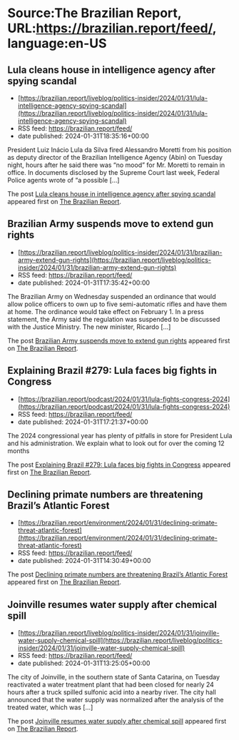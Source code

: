 # Source:The Brazilian Report, URL:https://brazilian.report/feed/, language:en-US

## Lula cleans house in intelligence agency after spying scandal
 - [https://brazilian.report/liveblog/politics-insider/2024/01/31/lula-intelligence-agency-spying-scandal](https://brazilian.report/liveblog/politics-insider/2024/01/31/lula-intelligence-agency-spying-scandal)
 - RSS feed: https://brazilian.report/feed/
 - date published: 2024-01-31T18:35:16+00:00

<p>President Luiz Inácio Lula da Silva fired Alessandro Moretti from his position as deputy director of the Brazilian Intelligence Agency (Abin) on Tuesday night, hours after he said there was “no mood” for Mr. Moretti to remain in office. In documents disclosed by the Supreme Court last week, Federal Police agents wrote of “a possible [&#8230;]</p>
<p>The post <a href="https://brazilian.report/liveblog/politics-insider/2024/01/31/lula-intelligence-agency-spying-scandal/">Lula cleans house in intelligence agency after spying scandal</a> appeared first on <a href="https://brazilian.report">The Brazilian Report</a>.</p>

## Brazilian Army suspends move to extend gun rights
 - [https://brazilian.report/liveblog/politics-insider/2024/01/31/brazilian-army-extend-gun-rights](https://brazilian.report/liveblog/politics-insider/2024/01/31/brazilian-army-extend-gun-rights)
 - RSS feed: https://brazilian.report/feed/
 - date published: 2024-01-31T17:35:42+00:00

<p>The Brazilian Army on Wednesday suspended an ordinance that would allow police officers to own up to five semi-automatic rifles and have them at home. The ordinance would take effect on February 1. In a press statement, the Army said the regulation was suspended to be discussed with the Justice Ministry. The new minister, Ricardo [&#8230;]</p>
<p>The post <a href="https://brazilian.report/liveblog/politics-insider/2024/01/31/brazilian-army-extend-gun-rights/">Brazilian Army suspends move to extend gun rights</a> appeared first on <a href="https://brazilian.report">The Brazilian Report</a>.</p>

## Explaining Brazil #279: Lula faces big fights in Congress
 - [https://brazilian.report/podcast/2024/01/31/lula-fights-congress-2024](https://brazilian.report/podcast/2024/01/31/lula-fights-congress-2024)
 - RSS feed: https://brazilian.report/feed/
 - date published: 2024-01-31T17:21:37+00:00

<p>The 2024 congressional year has plenty of pitfalls in store for President Lula and his administration. We explain what to look out for over the coming 12 months</p>
<p>The post <a href="https://brazilian.report/podcast/2024/01/31/lula-fights-congress-2024/">Explaining Brazil #279: Lula faces big fights in Congress</a> appeared first on <a href="https://brazilian.report">The Brazilian Report</a>.</p>

## Declining primate numbers are threatening Brazil’s Atlantic Forest
 - [https://brazilian.report/environment/2024/01/31/declining-primate-threat-atlantic-forest](https://brazilian.report/environment/2024/01/31/declining-primate-threat-atlantic-forest)
 - RSS feed: https://brazilian.report/feed/
 - date published: 2024-01-31T14:30:49+00:00

<p>The post <a href="https://brazilian.report/environment/2024/01/31/declining-primate-threat-atlantic-forest/">Declining primate numbers are threatening Brazil’s Atlantic Forest</a> appeared first on <a href="https://brazilian.report">The Brazilian Report</a>.</p>

## Joinville resumes water supply after chemical spill
 - [https://brazilian.report/liveblog/politics-insider/2024/01/31/joinville-water-supply-chemical-spill](https://brazilian.report/liveblog/politics-insider/2024/01/31/joinville-water-supply-chemical-spill)
 - RSS feed: https://brazilian.report/feed/
 - date published: 2024-01-31T13:25:05+00:00

<p>The city of Joinville, in the southern state of Santa Catarina, on Tuesday reactivated a water treatment plant that had been closed for nearly 24 hours after a truck spilled sulfonic acid into a nearby river. The city hall announced that the water supply was normalized after the analysis of the treated water, which was [&#8230;]</p>
<p>The post <a href="https://brazilian.report/liveblog/politics-insider/2024/01/31/joinville-water-supply-chemical-spill/">Joinville resumes water supply after chemical spill</a> appeared first on <a href="https://brazilian.report">The Brazilian Report</a>.</p>

